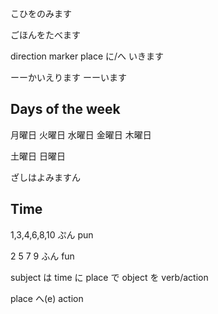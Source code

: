 

こひをのみます

ごほんをたべます

direction marker
place に/へ いきます

ーーかいえります
ーーいます
## Days of the week

月曜日
火曜日
水曜日
金曜日
木曜日

土曜日
日曜日


ざしはよみますん

## Time

1,3,4,6,8,10
ぷん
pun

2 5 7 9
ふん
fun

subject は time に place で object を verb/action

place へ(e) action